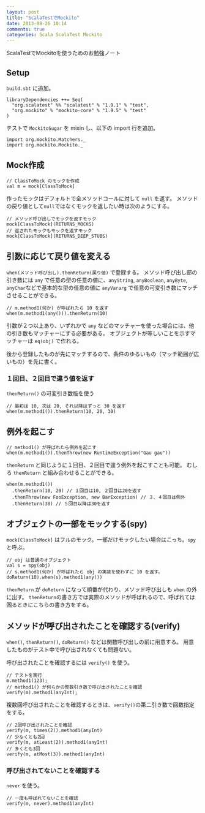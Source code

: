 ```yaml
---
layout: post
title: "ScalaTestでMockito"
date: 2013-08-26 10:14
comments: true
categories: Scala ScalaTest Mockito
---
```


ScalaTestでMockitoを使うためのお勉強ノート

## Setup

`build.sbt` に追加。

    libraryDependencies ++= Seq(
      "org.scalatest" %% "scalatest" % "1.9.1" % "test",
      "org.mockito" % "mockito-core" % "1.9.5" % "test"
    )

テストで `MockitoSugar` を mixin し、以下の import 行を追加。

    import org.mockito.Matchers._
    import org.mockito.Mockito._

## Mock作成

    // ClassToMock のモックを作成
    val m = mock[ClassToMock]

作ったモックはデフォルトで全メソッドコールに対して `null` を返す。
メソッドの戻り値として`null`ではなくモックを返したい時は次のようにする。

    // メソッド呼び出しでモックを返すモック
    mock[ClassToMock](RETURNS_MOCKS)
    // 返されたモックもモックを返すモック
    mock[ClassToMock](RETURNS_DEEP_STUBS)

## 引数に応じて戻り値を変える

`when(メソッド呼び出し).thenReturn(戻り値)` で登録する。
メソッド呼び出し部の引き数には `any` で任意の型の任意の値に、`anyString`, `anyBoolean`, `anyByte`, `anyChar`などで基本的な型の任意の値に `anyVararg` で任意の可変引き数にマッチさせることができる。

    // m.method1(何か) が呼ばれたら 10 を返す
    when(m.method1(any())).thenReturn(10)

引数が２つ以上あり、いずれかで `any` などのマッチャーを使った場合には、他の引き数もマッチャーにする必要がある。
オブジェクトが等しいことを示すマッチャーは `eq(obj)` で作れる。

後から登録したものが先にマッチするので、条件のゆるいもの（マッチ範囲が広いもの）を先に書く。

### １回目、２回目で違う値を返す

`thenReturn()` の可変引き数版を使う

    // 最初は 10, 次は 20, それ以降はずっと 30 を返す
    when(m.method1()).thenReturn(10, 20, 30)

## 例外を起こす

    // method1() が呼ばれたら例外を起こす
    when(m.method1()).thenThrow(new RuntimeException("Gau gau"))

`thenReturn` と同じように１回目、２回目で違う例外を起こすことも可能。
むしろ `thenReturn` と組み合わせることができる。

    when(m.method1())
      .thenReturn(10, 20) // １回目は10, ２回目は20を返す
      .thenThrow(new FooException, new BarException) // ３、４回目は例外
      .thenReturn(30) // ５回目以降は30を返す

## オブジェクトの一部をモックする(spy)

`mock[ClassToMock]` はフルのモック。一部だけモックしたい場合はこっち。`spy`と呼ぶ。

    // obj は普通のオブジェクト
    val s = spy(obj)
    // s.method1(何か) が呼ばれたら obj の実装を使わずに 10 を返す。
    doReturn(10).when(s).method1(any())

`thenReturn` が `doReturn` になって順番が代わり、メソッド呼び出しも `when` の外に出す。
`thenReturn`の書き方では実際のメソッドが呼ばれるので、呼ばれては困るときにこちらの書き方をする。

## メソッドが呼び出されたことを確認する(verify)

`when()`, `thenReturn()`, `doReturn()` などは関数呼び出しの前に用意する。
用意したものがテスト中で呼び出されなくても問題ない。

呼び出されたことを確認するには `verify()` を使う。

    // テストを実行
    m.method1(123);
    // method1() が何らかの整数引き数で呼び出されたことを確認
    verify(m).method1(anyInt);

複数回呼び出されたことを確認するときは、`verify()`の第二引き数で回数指定をする。

    // 2回呼び出されたことを確認
    verify(m, times(2)).method1(anyInt)
    // 少なくとも2回
    verify(m, atLeast(2)).method1(anyInt)
    // 多くとも3回
    verify(m, atMost(3)).method1(anyInt)

### 呼び出されてないことを確認する

`never` を使う。

    // 一度も呼ばれてないことを確認
    verify(m, never).method1(anyInt)